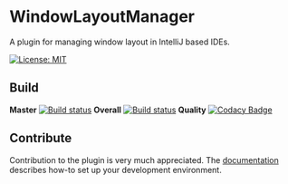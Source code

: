 # WindowLayoutManager
A plugin for managing window layout in IntelliJ based IDEs.

[![License: MIT](https://img.shields.io/badge/License-MIT-yellow.svg)](https://opensource.org/licenses/MIT)

## Build
**Master** [![Build status](https://ci.appveyor.com/api/projects/status/hdj1eip606egxrvq/branch/master?svg=true)](https://ci.appveyor.com/project/michaelestermann/windowlayoutmanager/branch/master)
**Overall** [![Build status](https://ci.appveyor.com/api/projects/status/hdj1eip606egxrvq?svg=true)](https://ci.appveyor.com/project/michaelestermann/windowlayoutmanager)
**Quality** [![Codacy Badge](https://app.codacy.com/project/badge/Grade/81171f50435741c294ff193317a9d7d8)](https://app.codacy.com/gh/michaelestermann/WindowLayoutManager/dashboard?utm_source=gh&utm_medium=referral&utm_content=&utm_campaign=Badge_grade)

## Contribute
Contribution to the plugin is very much appreciated. The [documentation](doc/dev-setup.md) describes how-to set up your development environment.
